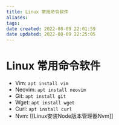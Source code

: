 ```yaml
---
title: Linux 常用命令软件
aliases:
tags:
date created: 2022-08-09 22:01:59
date updated: 2022-08-09 22:25:05
---
```


# Linux 常用命令软件

- Vim: `apt install vim`
- Neovim: `apt install neovim`
- Git: `apt install git`
- Wget: `apt install wget`
- Curl: `apt install curl`
- Nvm: [[Linux安装Node版本管理器Nvm]]

